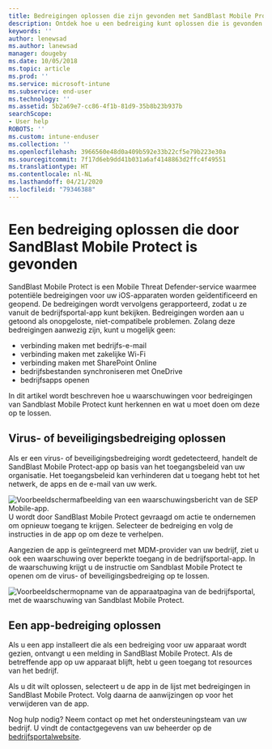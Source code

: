 ```yaml
---
title: Bedreigingen oplossen die zijn gevonden met SandBlast Mobile Protect op iOS | Microsoft Docs
description: Ontdek hoe u een bedreiging kunt oplossen die is gevonden door Mobile Protect for iOS.
keywords: ''
author: lenewsad
ms.author: lanewsad
manager: dougeby
ms.date: 10/05/2018
ms.topic: article
ms.prod: ''
ms.service: microsoft-intune
ms.subservice: end-user
ms.technology: ''
ms.assetid: 5b2a69e7-cc86-4f1b-81d9-35b8b23b937b
searchScope:
- User help
ROBOTS: ''
ms.custom: intune-enduser
ms.collection: ''
ms.openlocfilehash: 3966560e48d0a409b592e33b22cf5e79b223e30a
ms.sourcegitcommit: 7f17d6eb9dd41b031a6af4148863d2ffc4f49551
ms.translationtype: HT
ms.contentlocale: nl-NL
ms.lasthandoff: 04/21/2020
ms.locfileid: "79346388"
---
```

# <a name="resolve-a-threat-found-by-sandblast-mobile-protect"></a>Een bedreiging oplossen die door SandBlast Mobile Protect is gevonden

SandBlast Mobile Protect is een Mobile Threat Defender-service waarmee potentiële bedreigingen voor uw iOS-apparaten worden geïdentificeerd en geopend. De bedreigingen wordt vervolgens gerapporteerd, zodat u ze vanuit de bedrijfsportal-app kunt bekijken. Bedreigingen worden aan u getoond als onopgeloste, niet-compatibele problemen. Zolang deze bedreigingen aanwezig zijn, kunt u mogelijk geen:   

* verbinding maken met bedrijfs-e-mail
* verbinding maken met zakelijke Wi-Fi
* verbinding maken met SharePoint Online
* bedrijfsbestanden synchroniseren met OneDrive
* bedrijfsapps openen

In dit artikel wordt beschreven hoe u waarschuwingen voor bedreigingen van Sandblast Mobile Protect kunt herkennen en wat u moet doen om deze op te lossen.  

## <a name="troubleshoot-virus-or-security-threat"></a>Virus- of beveiligingsbedreiging oplossen  
Als er een virus- of beveiligingsbedreiging wordt gedetecteerd, handelt de SandBlast Mobile Protect-app op basis van het toegangsbeleid van uw organisatie. Het toegangsbeleid kan verhinderen dat u toegang hebt tot het netwerk, de apps en de e-mail van uw werk.  

![Voorbeeldschermafbeelding van een waarschuwingsbericht van de SEP Mobile-app.](./media/skycure-list-of-potential-issues-android.png)  
U wordt door SandBlast Mobile Protect gevraagd om actie te ondernemen om opnieuw toegang te krijgen. Selecteer de bedreiging en volg de instructies in de app op om deze te verhelpen.

Aangezien de app is geïntegreerd met MDM-provider van uw bedrijf, ziet u ook een waarschuwing over beperkte toegang in de bedrijfsportal-app. In de waarschuwing krijgt u de instructie om Sandblast Mobile Protect te openen om de virus- of beveiligingsbedreiging op te lossen.  

  ![Voorbeeldschermopname van de apparaatpagina van de bedrijfsportal, met de waarschuwing van Sandblast Mobile Protect.](./media/CP-lookout-virus-banner-1808.png)  

## <a name="troubleshoot-an-app-threat"></a>Een app-bedreiging oplossen  

Als u een app installeert die als een bedreiging voor uw apparaat wordt gezien, ontvangt u een melding in SandBlast Mobile Protect. Als de betreffende app op uw apparaat blijft, hebt u geen toegang tot resources van het bedrijf.  

Als u dit wilt oplossen, selecteert u de app in de lijst met bedreigingen in SandBlast Mobile Protect. Volg daarna de aanwijzingen op voor het verwijderen van de app.  

Nog hulp nodig? Neem contact op met het ondersteuningsteam van uw bedrijf. U vindt de contactgegevens van uw beheerder op de [bedrijfsportalwebsite](https://go.microsoft.com/fwlink/?linkid=2010980).  
